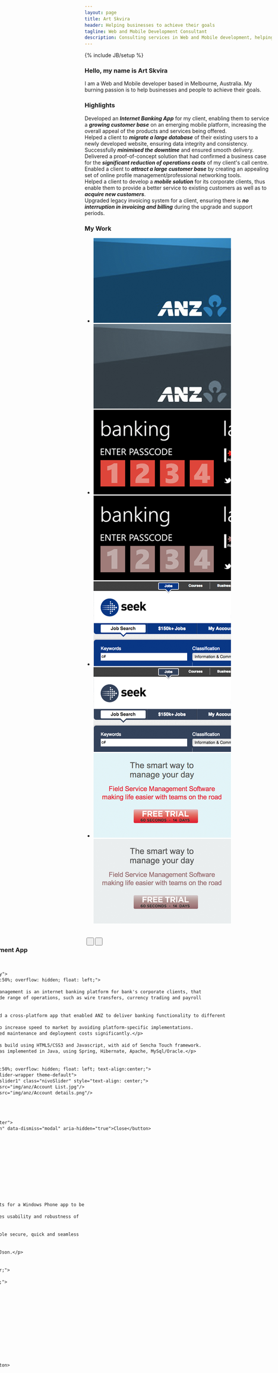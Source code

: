 ```yaml
---
layout: page
title: Art Skvira
header: Helping businesses to achieve their goals
tagline: Web and Mobile Development Consultant
description: Consulting services in Web and Mobile development, helping businesses to achieve their goals - bring additional revenue, cut costs, expand customer base, solve pressing problems.
---
```

{% include JB/setup %}

<h3>Hello, my name is Art Skvira</h3>
<p class="lead">
    I am a Web and Mobile developer based in Melbourne, Australia.
    My burning passion is to help businesses and people to achieve their goals.
</p>

<h3>Highlights</h3>
<div class="row-fluid work-summary">
    <div class="span6">
    Developed an <em><strong>Internet Banking App</strong></em> for my client, enabling
    them to service a <em><strong>growing customer base</strong></em> on an emerging mobile platform, 
    increasing the overall appeal of the products and services being offered.
    </div>
    <div class="span6">
    Helped a client to <em><strong>migrate a large database</strong></em> of their existing users to a
    newly developed website, ensuring data integrity and consistency. Successfully 
    <em><strong>minimised the downtime</strong></em> and ensured smooth delivery.
    </div>
</div>
<div class="row-fluid work-summary">
    <div class="span6">
    Delivered a proof-of-concept solution that had confirmed a business case for 
    the <em><strong>significant reduction of operations costs</strong></em> of my client's call centre.
    </div>
    <div class="span6">
    Enabled a client to <em><strong>attract a large customer base</strong></em> by creating an appealing
    set of online profile management/professional networking tools.
    </div>
</div>
<div class="row-fluid work-summary">
    <div class="span6">
    Helped a client to develop a <em><strong>mobile solution</strong></em> for its corporate clients,
    thus enable them to provide a better service to existing customers as well 
    as to <em><strong>acquire new customers</strong></em>.
    </div>
    <div class="span6">
    Upgraded legacy invoicing system for a client, ensuring there is <em><strong>no
    interruption in invoicing and billing</strong></em> during the upgrade and support periods.
    </div>
</div>


<h3>My Work</h3>

<!--div class="projects">
    <div class="row">
        <div class="span3 project">
            <img src="/img/anz/anz-iphone-app.png" alt="ANZ iPhone App" />
            <img src="/img/anz/anz-iphone-app-bw.png" alt="ANZ iPhone App" class="top"/>
        </div>
        <div class="span3 project">
        </div>
        <div class="span3 project">
        </div>
        <div class="span3 project">
        </div>
    </div>
</div-->


<ul class="thumbnails">
  <li class="span3">
    <a href="#p1" data-id="1" class="thumbnail project" data-toggle="modal">
      <img src="/img/anz/anz-iphone-app.png" alt="ANZ iPhone App" />
      <img src="/img/anz/anz-iphone-app-bw.png" alt="ANZ iPhone App" class="top"/>
    </a>
  </li>
  <li class="span3">
    <a href="#p2" data-id="2" class="thumbnail project" data-toggle="modal">
        <img src="/img/nab/nab-windows-phone-7-app.png" alt="NAB Windows Phone 7 App" />
        <img src="/img/nab/nab-windows-phone-7-app-bw.png" alt="NAB Windows Phone 7 App" class="top"/>
    </a>
  </li>
  <li class="span3">
    <a href="#p3" data-id="3" class="thumbnail project" data-toggle="modal">
        <img src="/img/seek-tile.png" alt="SEEK" />
        <img src="/img/seek-tile-bw.png" alt="SEEK" class="top"/>
    </a>
  </li>
  <li class="span3">
    <a href="#p4" data-id="4" class="thumbnail project" data-toggle="modal">
        <img src="/img/scheduleflow-saas-solution.png" alt="Scheduleflow SaaS Solution"/>
        <img src="/img/scheduleflow-saas-solution-bw.png" alt="Scheduleflow SaaS Solution" class="top"/>
    </a>
  </li>
</ul>


<script>

    var projectID           = 0; 

    $(document).on("click", ".project", function () {
        projectID = $(this).data('id');      
        $('#p' + projectID + '').modal('show');
    });

    jQuery(document).ready(function($) {
        $('#slider1').nivoSlider({
            effect: 'sliceDown', 
            slices: 1, 
            boxCols: 1, 
            boxRows: 1, 
            animSpeed: 100, 
            pauseTime: 300000,
            startSlide: 0, 
            directionNav: true, 
            controlNav: false, 
            controlNavThumbs: false, 
            pauseOnHover: true, 
            manualAdvance: false,             
            randomStart: false        
        });

        $('#slider2').nivoSlider({
                    effect: 'sliceDown', 
                    slices: 1, 
                    boxCols: 1, 
                    boxRows: 1, 
                    animSpeed: 100, 
                    pauseTime: 300000,
                    startSlide: 0, 
                    directionNav: true, 
                    controlNav: false, 
                    controlNavThumbs: false, 
                    pauseOnHover: true, 
                    manualAdvance: false,             
                    randomStart: false        
                });

        $('#slider3').nivoSlider({
                    effect: 'sliceDown', 
                    slices: 1, 
                    boxCols: 1, 
                    boxRows: 1, 
                    animSpeed: 100, 
                    pauseTime: 300000,
                    startSlide: 0, 
                    directionNav: true, 
                    controlNav: false, 
                    controlNavThumbs: false, 
                    pauseOnHover: true, 
                    manualAdvance: false,             
                    randomStart: false        
                });

        $('#slider4').nivoSlider({
                    effect: 'sliceDown', 
                    slices: 1, 
                    boxCols: 1, 
                    boxRows: 1, 
                    animSpeed: 100, 
                    pauseTime: 300000,
                    startSlide: 0, 
                    directionNav: true, 
                    controlNav: false, 
                    controlNavThumbs: false, 
                    pauseOnHover: true, 
                    manualAdvance: false,             
                    randomStart: false        
                });
            jQuery('.prev').click(function(){
                Previous(projectID);
              });

              jQuery('.next').click(function(){
                Next(projectID);
              });
     });
     function Next(currentProjectID)
    {
        var next_project_id = currentProjectID + 1;
        var num = parseInt(next_project_id);
        if (num!=5){
            projectID = next_project_id;
            $('#p' + currentProjectID + '').removeClass('fade').modal('hide');
            $('#p' + next_project_id + '').removeClass('fade').modal('show');
        }
    }
    function Previous(currentProjectID)
    {
        var prev_project_id = currentProjectID - 1;
        var num = parseInt(prev_project_id);
        if (num!=0){
            projectID = prev_project_id;
            $('#p' + currentProjectID + '').removeClass('fade').modal('hide');
            $('#p' + prev_project_id + '').removeClass('fade').modal('show');
        }
    }
</script>


<!-- Projects modal -->
<div id="p1" class="modal hide fade" tabindex="-1" role="dialog" aria-labelledby="myModalLabel" aria-hidden="true" style="width:760px; margin-left: -380px">
    <div class="modal-header">
        <button type="button" class="close" data-dismiss="modal" aria-hidden="true">×</button>
        <div style="width:100%; overflow:hidden">
            <h3 id="projectName" style="float:left; width:48%">ANZ Cash Management App</h3>
            <div class="btn-group" style="float:left; margin-left: 20px; width:48%">
                <button class="btn btn-small btn-primary prev"><i class="icon-arrow-left icon-white">&nbsp;</i></button>                    
                <button class="btn btn-small btn-primary next"><i class="icon-arrow-right icon-white">&nbsp;</i></button>
            </div>
        </div>
            
    </div>
    <div class="modal-body">
        <div style="width:50%; overflow: hidden; float: left;">

            <p>ANZ Cash management is an internet banking platform for bank's corporate clients, that 
            simplifies wide range of operations, such as wire transfers, currency trading and payroll management.</p>
            
            <p>I developed a cross-platform app that enabled ANZ to deliver banking functionality to different mobile platforms.
            This helped to increase speed to market by avoiding platform-specific implementations. 
            It also reduced maintenance and deployment costs significantly.</p>

            <p>The app was build using HTML5/CSS3 and Javascript, with aid of Sencha Touch framework.
            Server side was implemented in Java, using Spring, Hibernate, Apache, MySql/Oracle.</p>
        
        </div>
        <div style="width:50%; overflow: hidden; float: left; text-align:center;">
            <div class="slider-wrapper theme-default">
                <div id="slider1" class="nivoSlider" style="text-align: center;">
                    <img src="img/anz/Account List.jpg"/>
                    <img src="img/anz/Account details.png"/>                    
                </div>
            </div>            
        </div>
    </div>
    <div class="modal-footer">
        <button class="btn" data-dismiss="modal" aria-hidden="true">Close</button>        
    </div>
</div>

<!-- Projects modal -->
<div id="p2" class="modal hide fade" tabindex="-1" role="dialog" aria-labelledby="myModalLabel" aria-hidden="true" style="width:760px; margin-left: -380px">
    <div class="modal-header">
        <button type="button" class="close" data-dismiss="modal" aria-hidden="true">×</button>
        <div style="width:100%; overflow:hidden">
            <h3 id="projectName" style="float:left; width:48%">Internet Banking App for NAB</h3>
            <div class="btn-group" style="float:left; margin-left: 20px; width:48%">
                <button class="btn btn-small btn-primary prev"><i class="icon-arrow-left icon-white">&nbsp;</i></button>                    
                <button class="btn btn-small btn-primary next"><i class="icon-arrow-right icon-white">&nbsp;</i></button>
            </div>
        </div>
            
    </div>
    <div class="modal-body">
        <div style="width:50%; overflow: hidden; float: left;">
            
            <p>NAB was getting quite a large number of requests from its clients for a Windows Phone app to be developed.
            I assisted them in development of this app, ensuring that it matches usability and robustness of the existing iOS/Android apps.</p>

            <p>Strong emphasis was put on integration with existing API to enable secure, quick and seamless Internet Banking experience for its users.</p>

            <p>The app was built using C#, Silverlight, Windows Phone 7, Ajax/Json.</p>

        </div>
        <div style="width:50%; overflow: hidden; float: left; text-align:center;">
            <div class="slider-wrapper theme-default">
                <div id="slider2" class="nivoSlider" style="text-align: center;">
                    <img src="img/nab/nab-passcode.png"/> 
                    <img src="img/nab/nab-exchange.png"/>
                    <img src="img/nab/nab-rates.png"/>
                    <img src="img/nab/nab-map.png"/> 
                    <img src="img/nab/nab-latest.png"/> 
                    <img src="img/nab/nab-locator.png"/> 
                    <img src="img/nab/nab-branch.png"/>
                    <img src="img/nab/nab-contact.png"/> 
                </div>
            </div>            
        </div>
    </div>
    <div class="modal-footer">
        <button class="btn" data-dismiss="modal" aria-hidden="true">Close</button>        
    </div>
</div>

<!-- Projects modal -->
<div id="p3" class="modal hide fade" tabindex="-1" role="dialog" aria-labelledby="myModalLabel" aria-hidden="true" style="width:760px; margin-left: -380px">
    <div class="modal-header">
        <button type="button" class="close" data-dismiss="modal" aria-hidden="true">×</button>
        <div style="width:100%; overflow:hidden">
            <h3 id="projectName" style="float:left; width:48%">SEEK</h3>
            <div class="btn-group" style="float:left; margin-left: 20px; width:48%">
                <button class="btn btn-small btn-primary prev"><i class="icon-arrow-left icon-white">&nbsp;</i></button>                    
                <button class="btn btn-small btn-primary next"><i class="icon-arrow-right icon-white">&nbsp;</i></button>
            </div>
        </div>
            
    </div>
    <div class="modal-body">
        <div style="width:50%; overflow: hidden; float: left;">
            <p>Seek is a leading job board in Australia with hundreds of thousands users visiting the site every day. I participated in a number of key projects for the business, ranging from massive data transformation initiatives to front-end user experience improvements.</p>
            <p>My involvement helped business to achieve target delivery dates, minimise the website's downtime during deployment periods as well as to ensure no interruption in invoicing/billing cycles.</p>
            <p>Technologies used: C#, .NET, ASP.NET, MVC.NET, SQL Server, HTML/CSS, Javascript</p>
        </div>
        <div style="width:50%; overflow: hidden; float: left; text-align:center;">
            <div class="slider-wrapper theme-default">
                <div id="slider3" class="nivoSlider" style="text-align: center;">
                    <img src="img/seek.png"/>
                </div>
            </div>            
        </div>
    </div>
    <div class="modal-footer">
        <button class="btn" data-dismiss="modal" aria-hidden="true">Close</button>        
    </div>
</div>

<!-- Projects modal -->
<div id="p4" class="modal hide fade" tabindex="-1" role="dialog" aria-labelledby="myModalLabel" aria-hidden="true" style="width:760px; margin-left: -380px">
    <div class="modal-header">
        <button type="button" class="close" data-dismiss="modal" aria-hidden="true">×</button>
        <div style="width:100%; overflow:hidden">
            <h3 id="projectName" style="float:left; width:48%">Scheduleflow</h3>
            <div class="btn-group" style="float:left; margin-left: 20px; width:48%">
                <button class="btn btn-small btn-primary prev"><i class="icon-arrow-left icon-white">&nbsp;</i></button>                    
                <button class="btn btn-small btn-primary next"><i class="icon-arrow-right icon-white">&nbsp;</i></button>
            </div>
        </div>
            
    </div>
    <div class="modal-body">
        <div style="width:50%; overflow: hidden; float: left;">
           <p>Scheduleflow is a Software as a Service product, that helps small and medium business to organise their day, manage relationship with clients and achieve higher utilisation of their time.</p>
           <p>I was involved as a technical consultant from the very early days, helping the business to select right technologies and tools to ensure rapid delivery and iteration, as well as carrying out major software design and development work.</p>
           <p>I implemented a number of development and deployment processes to ensure high quality of the product, as well as quick pace of iteration. This enabled the business to arrive at the working revenue model, minimising the expenditures.</p>
           <p>The solution was built using Python, Django, JavaScript, HTML/CSS, Postgresql</p>
        </div>
        <div style="width:50%; overflow: hidden; float: left; text-align:center;">
            <div class="slider-wrapper theme-default">
                <div id="slider4" class="nivoSlider" style="text-align: center;">
                    <img src="img/scheduleflow.png"/>
                </div>
            </div>
        </div>
    </div>
    <div class="modal-footer">
        <button class="btn" data-dismiss="modal" aria-hidden="true">Close</button>        
    </div>
</div>
###What my clients say
<blockquote>
    <p>
    Art has been instrumental in the early days of Scheduleflow. His expertise 
    and hands-on involvement enabled us to iterate rapidly, build and deliver 
    what our target market needed.
    <a class="more" data-ga-category="Links" data-ga-action="Testimonial" data-ga-label="Paul">more...</a>
    <span class="more-content">
    <br/>Art demonstrated his insight into development practices, by implementing 
    streamlined development processes, allowing us to deliver features rapidly 
    and to a very high level of quality. This meant we had dramatically reduced 
    delivery timelines and minimal physical testing.
    <br/>
    Art is one of the most intelligent and broadly skilled senior consultants I 
    have worked with. I recommend him whole heartedly and would work with him 
    again in a nano second.
    </span>
    </p>
    <small><cite>Paul Tyrrel, CEO, <a target="_blank" href="http://scheduleflow.com">scheduleflow.com</a></cite></small>
</blockquote>
<blockquote>
    <p>
    Art ranks amongst the best web developers I have worked with. He has the rare combination
    of strong technical skills, people skills and a good awareness of the larger business challenges.
    <a class="more" data-ga-category="Links" data-ga-action="Testimonial" data-ga-label="David">more...</a>
    <span class="more-content">He is always proactive with his research and contributions to the rest of the team. I recommend
    Art thoroughly to any prospective employer and would happily work with him on any future engagements.</span>
    </p>
    <small><cite>David Hodgman, Business Analyst, <a target="_blank" href="http://linkme.com.au">linkme.com.au</a></cite></small>
</blockquote>
<blockquote>
    <p>
    Art is an extremely talented developer with a passion to do things better. Art was always willing to tackle the 
    problems others would hate. Never scared to refactor the most complex code.
    <a class="more" data-ga-category="Links" data-ga-action="Testimonials" data-ga-label="Alan">more...</a>
    <span class="more-content">The quality of his work and attention to detail was a great asset to SEEK during some really challenging and complex projects.</span>
    </p>
    <small><cite>Alan Mastrantoni, Solutions Lead, <a target="_blank" href="http://www.seek.com.au">seek.com.au</a></cite></small>
</blockquote>
<blockquote>
    <p>
    Art is a highly skilled and highly motivated developer. He has an excellent grasp of software architecture and .net technologies.
    His skills combined with his enthusiasm for software development make him a valuable asset to any team.
    <a class="more" data-ga-category="Links" data-ga-action="Testimonials" data-ga-label="Andrew">more...</a>
    <span class="more-content">He is definitely one of the best developers I have worked with.</span>
    </p>
    <small id="contact"><cite>Andrew Harvey, Senior Developer, Department of Education, Victoria</cite></small>
</blockquote>

<h3>Let's Talk</h3>

<div class="row-fluid">
    <div class="span7">
        <p>Have you a new project coming up? Drop me a line and we will discuss it.</p>

        Send an email to <a href="mailto:art@nimblegecko.com" data-ga-category="Links" data-ga-action="Contact" data-ga-label="email">art@nimblegecko.com</a>,
        or simply call me on <a href="tel:0416394620" data-ga-category="Links" data-ga-action="Contact" data-ga-label="Mobile AU">0416 394 620</a>
        <!--small>(outside of Australia dial <a href="tel:+61416394620" data-ga-category="Links" data-ga-action="Contact" data-ga-label="Mobile Int">+61 416 394 620</a>)</small-->
    </div>
    <div class="span3">
        <div style="display: none;" id="divContact">
            <div id="wufoo-z7x3p9">
                Fill out my <a href="http://nimblegecko.wufoo.com/forms/z7x3p9">online form</a>.
            </div>
            <script type="text/javascript">var z7x3p9;(function(d, t) {
            var s = d.createElement(t), options = {
            'userName':'nimblegecko', 
            'formHash':'z7x3p9', 
            'autoResize':true,
            'height':'497',
            'async':true,
            'header':'show'};
            s.src = ('https:' == d.location.protocol ? 'https://' : 'http://') + 'wufoo.com/scripts/embed/form.js';
            s.onload = s.onreadystatechange = function() {
            var rs = this.readyState; if (rs) if (rs != 'complete') if (rs != 'loaded') return;
            try { z7x3p9 = new WufooForm();z7x3p9.initialize(options);z7x3p9.display(); } catch (e) {}};
            var scr = d.getElementsByTagName(t)[0], par = scr.parentNode; par.insertBefore(s, scr);
            })(document, 'script');</script>
        </div>
        <a id="btnContact" class="btn btn-primary btn-large btn-block" 
           data-ga-category="Links" data-ga-action="Contact" data-ga-label="Contact Form"
           href="#divContact">Contact me</a>
        <script>
            (function($) {
                $('#btnContact').fancybox({
                    width: '70%',
                    height: '60%',
                    minWidth: 600,
                    openEffect: 'elastic',
                    closeEffect: 'elastic'
                })
            })(jQuery)
        </script>
    </div>
</div>


<h3>My Experience</h3>
<div class="summary" markdown="1">
- 10+ years of experience in Web, Mobile and Database development
- Reverse-engineering and dealing with legacy codebases
- Architecture, Design Patterns, Code Review/Refactoring, Continuous Integration, Test-Driven Development
- Thorough experience in Object-Oriented Programming and Design and Functional Programming
- Hands-on experience in SDLC, Agile / Extreme Programming
- User Experience and Interface Design
</div>

<h3>Skills</h3>

<dl class="skills">
        <dt>Languages</dt>
        <dd>C#, JavaScript, Python, Objective C, Java</dd>

        <dt>Web Development</dt>
        <dd>.NET  1.1-4.0, Ajax, REST, Web Services<br/>
        jQuery/Sencha Touch/Prototype, HTML5/CSS3<br/>
        MVC.NET, ASP.NET, Silverlight, Django, node.js</dd>

        <dt>Frameworks/Mobile</dt>
        <dd>AWS / EC2, J2EE<br/>
        Django, node.js<br/>
        iOS, Windows Phone 7</dd>

        <dt>Database / Modelling</dt>
        <dd>SQL Server, Oracle, PostgreSQL, MySql, MongoDB<br/>
        T-SQL, PL/SQL, LINQ, UML, XML/XSL, XPath<br/>
        Hibernate/NHibernate, ADO.NET, Spring.NET</dd>

        <dt>Toolset</dt>
        <dd>Visual Studio .NET 2003/05/08/10, Eclipse, XCode, AppCode<br/>
        Enterprise Architect, TeamCity, Jenkins, NUnit/JUnit, NUnitAsp<br/>
        TFS, SVN, CVS, Git, Mercurial</dd>
</dl>

###Social

<div class="row">
    <div class="span3">
        <img src="/img/github.png" alt="Github"/>
        <a target="_blank" href="https://github.com/ArtS">ArtS on Github</a>
    </div>
</div>
<div class="row">
    <div class="span3">
        <img src="/img/stackoverflow.png" width="32" height="32" alt="Stackoverflow"/>
        <a target="_blank" href="http://stackoverflow.com/users/62194/art">Stackoverflow profile</a>
    </div>
</div>
<div class="row">
    <div class="span3">
        <img src="/img/twitter.png" alt="Twitter" width="32" height="32" />
        <a target="_blank" href="https://twitter.com/#!smartial_arts">Twitter stream</a>
    </div>
</div>
<div class="row">
    <div class="span3">
        <img src="/img/twitter.png" alt="Twitter" width="32" height="32" />
        <a target="_blank" href="http://reader.nimblegecko.com">Minimalistic Twitter Reader</a>
    </div>
</div>
